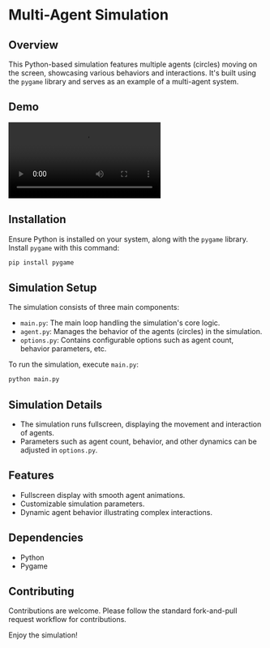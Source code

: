 
# Multi-Agent Simulation

## Overview
This Python-based simulation features multiple agents (circles) moving on the screen, showcasing various behaviors and interactions. It's built using the `pygame` library and serves as an example of a multi-agent system.

## Demo

<video src="demo/Multi-Agent Simulation Demo.mov"></video>

## Installation
Ensure Python is installed on your system, along with the `pygame` library. Install `pygame` with this command:
```bash
pip install pygame
```

## Simulation Setup
The simulation consists of three main components:
- `main.py`: The main loop handling the simulation's core logic.
- `agent.py`: Manages the behavior of the agents (circles) in the simulation.
- `options.py`: Contains configurable options such as agent count, behavior parameters, etc.

To run the simulation, execute `main.py`:
```bash
python main.py
```

## Simulation Details
- The simulation runs fullscreen, displaying the movement and interaction of agents.
- Parameters such as agent count, behavior, and other dynamics can be adjusted in `options.py`.

## Features
- Fullscreen display with smooth agent animations.
- Customizable simulation parameters.
- Dynamic agent behavior illustrating complex interactions.

## Dependencies
- Python
- Pygame

## Contributing
Contributions are welcome. Please follow the standard fork-and-pull request workflow for contributions.



Enjoy the simulation!
